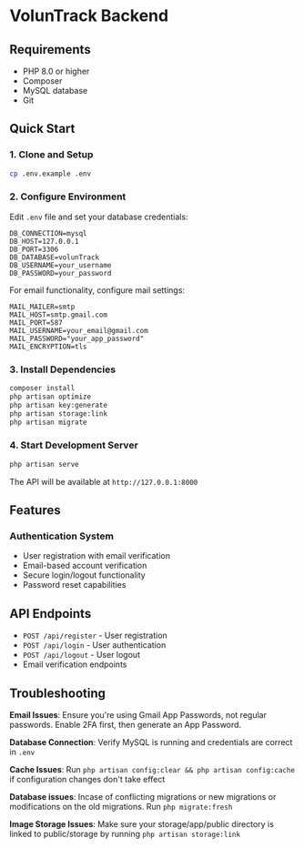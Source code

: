 # VolunTrack Backend


## Requirements

- PHP 8.0 or higher
- Composer
- MySQL database
- Git

## Quick Start

### 1. Clone and Setup
```bash
cp .env.example .env
```

### 2. Configure Environment
Edit `.env` file and set your database credentials:
```
DB_CONNECTION=mysql
DB_HOST=127.0.0.1
DB_PORT=3306
DB_DATABASE=volunTrack
DB_USERNAME=your_username
DB_PASSWORD=your_password
```

For email functionality, configure mail settings:
```
MAIL_MAILER=smtp
MAIL_HOST=smtp.gmail.com
MAIL_PORT=587
MAIL_USERNAME=your_email@gmail.com
MAIL_PASSWORD="your_app_password"
MAIL_ENCRYPTION=tls
```

### 3. Install Dependencies
```bash
composer install
php artisan optimize
php artisan key:generate
php artisan storage:link
php artisan migrate
```

### 4. Start Development Server
```bash
php artisan serve
```

The API will be available at `http://127.0.0.1:8000`

## Features

### Authentication System
- User registration with email verification
- Email-based account verification
- Secure login/logout functionality
- Password reset capabilities


## API Endpoints

- `POST /api/register` - User registration
- `POST /api/login` - User authentication
- `POST /api/logout` - User logout
- Email verification endpoints

## Troubleshooting

**Email Issues**: Ensure you're using Gmail App Passwords, not regular passwords. Enable 2FA first, then generate an App Password.

**Database Connection**: Verify MySQL is running and credentials are correct in `.env`

**Cache Issues**: Run `php artisan config:clear && php artisan config:cache` if configuration changes don't take effect

**Database issues**: Incase of conflicting migrations or new migrations or modifications on the old migrations. Run `php migrate:fresh`

**Image Storage Issues**: Make sure your storage/app/public directory is linked to public/storage by running `php artisan storage:link`


